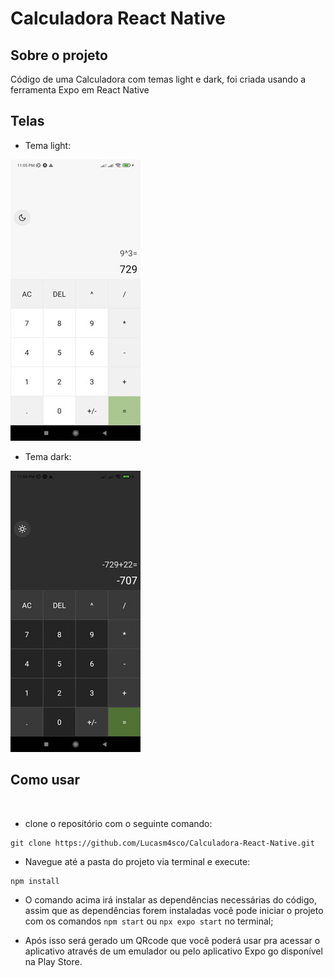 # Calculadora React Native

## Sobre o projeto

Código de uma Calculadora com temas light e dark, foi criada usando a ferramenta Expo em React Native

## Telas

- Tema light:

![Foto do projeto em tema light](./assets/modoclarocalc.jpg)

- Tema dark:

![Foto do projeto em tema dark](./assets/modoescurocalc.jpg)

## Como usar

<br>

- clone o repositório com o seguinte comando:

```git
git clone https://github.com/Lucasm4sco/Calculadora-React-Native.git
```

- Navegue até a pasta do projeto via terminal e execute:

```node
npm install
```

- O comando acima irá instalar as dependências necessárias do código, assim que as dependências forem instaladas você pode iniciar o projeto com os comandos ```npm start``` ou ```npx expo start``` no terminal;

- Após isso será gerado um QRcode que você poderá usar pra acessar o aplicativo através de um emulador ou pelo aplicativo Expo go disponível na Play Store.
